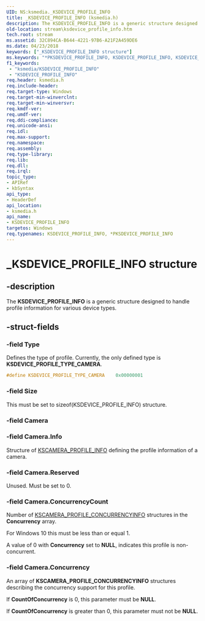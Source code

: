 ```yaml
---
UID: NS:ksmedia._KSDEVICE_PROFILE_INFO
title: _KSDEVICE_PROFILE_INFO (ksmedia.h)
description: The KSDEVICE_PROFILE_INFO is a generic structure designed to handle profile information for various device types.
old-location: stream\ksdevice_profile_info.htm
tech.root: stream
ms.assetid: 32C894CA-B644-4221-97B6-A21F2A459DE6
ms.date: 04/23/2018
keywords: ["_KSDEVICE_PROFILE_INFO structure"]
ms.keywords: "*PKSDEVICE_PROFILE_INFO, KSDEVICE_PROFILE_INFO, KSDEVICE_PROFILE_INFO structure [Streaming Media Devices], PKSDEVICE_PROFILE_INFO, PKSDEVICE_PROFILE_INFO structure pointer [Streaming Media Devices], _KSDEVICE_PROFILE_INFO, ksmedia/KSDEVICE_PROFILE_INFO, ksmedia/PKSDEVICE_PROFILE_INFO, stream.ksdevice_profile_info"
f1_keywords:
 - "ksmedia/KSDEVICE_PROFILE_INFO"
 - "KSDEVICE_PROFILE_INFO"
req.header: ksmedia.h
req.include-header: 
req.target-type: Windows
req.target-min-winverclnt: 
req.target-min-winversvr: 
req.kmdf-ver: 
req.umdf-ver: 
req.ddi-compliance: 
req.unicode-ansi: 
req.idl: 
req.max-support: 
req.namespace: 
req.assembly: 
req.type-library: 
req.lib: 
req.dll: 
req.irql: 
topic_type:
- APIRef
- kbSyntax
api_type:
- HeaderDef
api_location:
- ksmedia.h
api_name:
- KSDEVICE_PROFILE_INFO
targetos: Windows
req.typenames: KSDEVICE_PROFILE_INFO, *PKSDEVICE_PROFILE_INFO
---
```


# _KSDEVICE_PROFILE_INFO structure

## -description

The **KSDEVICE_PROFILE_INFO** is a generic structure designed to handle profile information for various device types.

## -struct-fields

### -field Type

Defines the type of profile. Currently, the only defined type is **KSDEVICE_PROFILE_TYPE_CAMERA**.

```cpp
#define KSDEVICE_PROFILE_TYPE_CAMERA    0x00000001
```

### -field Size

This must be set to sizeof(KSDEVICE_PROFILE_INFO) structure.

### -field Camera

### -field Camera.Info

Structure of [KSCAMERA_PROFILE_INFO](https://docs.microsoft.com/windows-hardware/drivers/ddi/ksmedia/ns-ksmedia-_kscamera_profile_info) defining the profile information of a camera.

### -field Camera.Reserved

Unused.  Must be set to 0.

### -field Camera.ConcurrencyCount

Number of [KSCAMERA_PROFILE_CONCURRENCYINFO](https://docs.microsoft.com/windows-hardware/drivers/ddi/ksmedia/ns-ksmedia-_kscamera_profile_concurrencyinfo) structures in the **Concurrency** array.

For Windows 10 this must be less than or equal 1.

A value of 0 with **Concurrency** set to **NULL**, indicates this profile is non-concurrent.

### -field Camera.Concurrency

An array of **KSCAMERA_PROFILE_CONCURRENCYINFO** structures describing the concurrency support for this profile.

If **CountOfConcurrency** is 0, this parameter must be **NULL**.

If **CountOfConcurrency** is greater than 0, this parameter must not be **NULL**.
